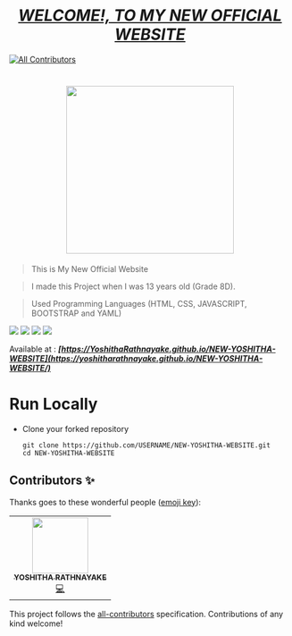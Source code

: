 # <div align="center"><a href="https://www.Yoshitha.tk"><b><i>WELCOME!, TO MY NEW OFFICIAL WEBSITE</i></b></a></div>

<!-- ALL-CONTRIBUTORS-BADGE:START - Do not remove or modify this section -->

[![All Contributors](https://img.shields.io/badge/all_contributors-1-orange.svg?style=flat-square)](#contributors-)

<!-- ALL-CONTRIBUTORS-BADGE:END -->

# <div align="center"><img src="assets/img/Yoshitha Rathnayake 1.png" width="300px"></div>

> This is My New Official Website

> I made this Project when I was 13 years old (Grade 8D).

> Used Programming Languages (HTML, CSS, JAVASCRIPT, BOOTSTRAP and YAML)

<a href="https://www.w3schools.com/html/"><img src="https://img.icons8.com/color/48/000000/html-5--v1.png"/><a> <a href="https://www.w3schools.com/css/"><img src="https://img.icons8.com/color/48/000000/css3.png"/><a> <a href="https://www.w3schools.com/js/"><img src="https://img.icons8.com/color/48/000000/javascript--v1.png"/><a> <a href="https://www.w3schools.com/bootstrap/"><img src="https://img.icons8.com/color/48/000000/bootstrap.png"/><a>

Available at : <b><i>[https://YoshithaRathnayake.github.io/NEW-YOSHITHA-WEBSITE](https://yoshitharathnayake.github.io/NEW-YOSHITHA-WEBSITE/)</i></b>

#

# Run Locally

- Clone your forked repository

  ```
  git clone https://github.com/USERNAME/NEW-YOSHITHA-WEBSITE.git
  cd NEW-YOSHITHA-WEBSITE
  ```

## Contributors ✨

Thanks goes to these wonderful people ([emoji key](https://allcontributors.org/docs/en/emoji-key)):

<!-- ALL-CONTRIBUTORS-LIST:START - Do not remove or modify this section -->
<!-- prettier-ignore-start -->
<!-- markdownlint-disable -->
<table>
  <tr>
    <td align="center"><a href="http://www.Yoshitha.tk"><img src="https://avatars.githubusercontent.com/u/97069900?v=4?s=100" width="100px;" alt=""/><br /><sub><b>YOSHITHA RATHNAYAKE</b></sub></a><br /><a href="https://github.com/YoshithaRathnayake/NEW-YOSHITHA-WEBSITE/commits?author=YoshithaRathnayake" title="Code">💻</a></td>
  </tr>
</table>

<!-- markdownlint-restore -->
<!-- prettier-ignore-end -->

<!-- ALL-CONTRIBUTORS-LIST:END -->

This project follows the [all-contributors](https://github.com/all-contributors/all-contributors) specification. Contributions of any kind welcome!

